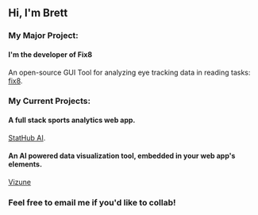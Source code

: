 ## Hi, I'm Brett

### My Major Project:
#### I'm the developer of Fix8
An open-source GUI Tool for analyzing eye tracking data in reading tasks: [fix8](https://github.com/nalmadi/fix8).

### My Current Projects:
#### A full stack sports analytics web app.
[StatHub AI](https://github.com/brettmt10/stathubAI/).

#### An AI powered data visualization tool, embedded in your web app's elements.
[Vizune](https://github.com/brettmt10/vizune)
### Feel free to email me if you'd like to collab!

